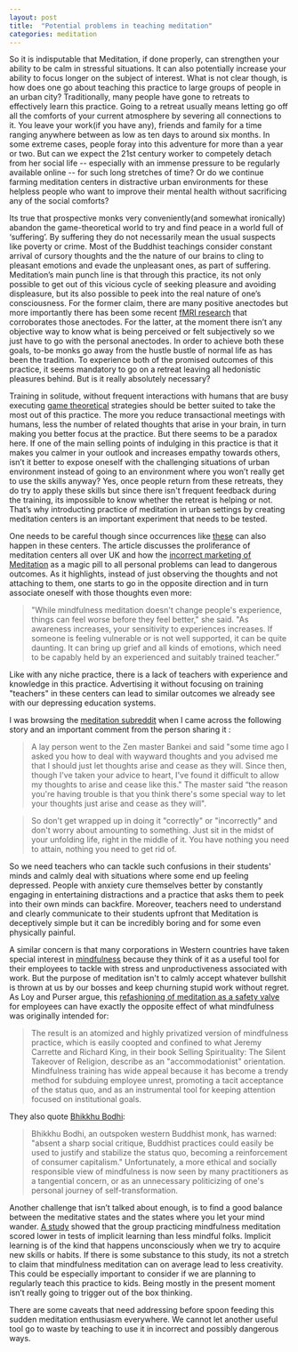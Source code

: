 ```yaml
---
layout: post
title:  "Potential problems in teaching meditation"
categories: meditation
---
```


So it is indisputable that Meditation, if done properly, can strengthen your ability to be calm in stressful situations. It can also potentially increase your ability to focus longer on the subject of interest. What is not clear though, is how does one go about teaching this practice to large groups of people in an urban city? Traditionally, many people have gone to retreats to effectively learn this practice. Going to a retreat usually means letting go off all the comforts of your current atmosphere by severing all connections to it. You leave your work(if you have any), friends and family for a time ranging anywhere between as low as ten days to around six months. In some extreme cases, people foray into this adventure for more than a year or two. But can we expect the 21st century worker to competely detach from her social life -- especially with an immense pressure to be regularly available online -- for such long stretches of time? Or do we continue farming meditation centers in distractive urban environments for these helpless people who want to improve their mental health without sacrificing any of the social comforts?

Its true that prospective monks very conveniently(and somewhat ironically) abandon the game-theoretical world to try and find peace in a world full of ‘suffering’. By suffering they do not necessarily mean the usual suspects like poverty or crime. Most of the Buddhist teachings consider constant arrival of cursory thoughts and the the nature of our brains to cling to pleasant emotions and evade the unpleasant ones, as part of suffering. Meditation’s main punch line is that through this practice, its not only possible to get out of this vicious cycle of seeking pleasure and avoiding displeasure, but its also possible to peek into the real nature of one’s consciousness. For the former claim, there are many positive anectodes but more importantly there has been some recent <u>[fMRI research](http://www.ncbi.nlm.nih.gov/pmc/articles/PMC3485650/)</u> that corroborates those anectodes. For the latter, at the moment there isn’t any objective way to know what is being perceived or felt subjectively so we just have to go with the personal anectodes. In order to achieve both these goals, to-be monks go away from the hustle bustle of normal life as has been the tradition. To experience both of the promised outcomes of this practice, it seems mandatory to go on a retreat leaving all hedonistic pleasures behind. But is it really absolutely necessary? 

Training in solitude, without frequent interactions with humans that are busy executing <u>[game theoretical](http://plato.stanford.edu/entries/game-theory/)</u> strategies should be better suited to take the most out of this practice. The more you reduce transactional meetings with humans, less the number of related thoughts that arise in your brain, in turn making you better focus at the practice. But there seems to be a paradox here. If one of the main selling points of indulging in this practice is that it makes you calmer in your outlook and increases empathy towards others, isn’t it better to expose oneself with the challenging situations of urban environment instead of going to an environment where you won’t really get to use the skills anyway? Yes, once people return from these retreats, they do try to apply these skills but since there isn't frequent feedback during the training, its impossible to know whether the retreat is helping or not. That’s why introducting practice of meditation in urban settings by creating meditation centers is an important experiment that needs to be tested. 

One needs to be careful though since occurrences like <u>[these](http://www.theguardian.com/society/2014/aug/25/mental-health-meditation)</u> can also happen in these centers. The article discusses the proliferance of meditation centers all over UK and how the <u>[incorrect marketing of Meditation](https://www.psychologytoday.com/blog/straight-talk/201406/mcmindfulness)</u> as a magic pill to all personal problems can lead to dangerous outcomes. As it highlights, instead of just observing the thoughts and not attaching to them, one starts to go in the opposite direction and in turn associate oneself with those thoughts even more:

>"While mindfulness meditation doesn't change people's experience, things can feel worse before they feel better," she said. "As awareness increases, your sensitivity to experiences increases. If someone is feeling vulnerable or is not well supported, it can be quite daunting. It can bring up grief and all kinds of emotions, which need to be capably held by an experienced and suitably trained teacher.”

Like with any niche practice, there is a lack of teachers with experience and knowledge in this practice. Advertising it without focusing on training "teachers" in these centers can lead to similar outcomes we already see with our depressing education systems.


I was browsing the <u>[meditation subreddit](https://www.reddit.com/r/meditation)</u> when I came across the following story and an important comment from the person sharing it :

>A lay person went to the Zen master Bankei and said "some time ago I asked you how to deal with wayward thoughts and you advised me that I should just let thoughts arise and cease as they will. Since then, though I've taken your advice to heart, I've found it difficult to allow my thoughts to arise and cease like this."
The master said “the reason you're having trouble is that you think there's some special way to let your thoughts just arise and cease as they will".

>So don't get wrapped up in doing it "correctly" or "incorrectly" and don't worry about amounting to something. Just sit in the midst of your unfolding life, right in the middle of it. You have nothing you need to attain, nothing you need to get rid of.

So we need teachers who can tackle such confusions in their students' minds and calmly deal with situations where some end up feeling depressed. People with anxiety cure themselves better by constantly engaging in entertaining distractions and a practice that asks them to peek into their own minds can backfire. Moreover, teachers need to understand and clearly communicate to their students upfront that Meditation is deceptively simple but it can be incredibly boring and for some even physically painful. 

A similar concern is that many corporations in Western countries have taken special interest in <u>[mindfulness](https://en.wikipedia.org/wiki/Mindfulness)</u> because they think of it as a useful tool for their employees to tackle with stress and unproductiveness associated with work. But the purpose of meditation isn't to calmly accept whatever bullshit is thrown at us by our bosses and keep churning stupid work without regret. As Loy and Purser argue, this <u>[refashioning of meditation as a safety valve](http://www.huffingtonpost.com/ron-purser/beyond-mcmindfulness_b_3519289.html)</u> for employees can have exactly the opposite effect of what mindfulness was originally intended for:

>The result is an atomized and highly privatized version of mindfulness practice, which is easily coopted and confined to what Jeremy Carrette and Richard King, in their book Selling Spirituality: The Silent Takeover of Religion, describe as an "accommodationist" orientation. Mindfulness training has wide appeal because it has become a trendy method for subduing employee unrest, promoting a tacit acceptance of the status quo, and as an instrumental tool for keeping attention focused on institutional goals.

They also quote <u>[Bhikkhu Bodhi](https://en.wikipedia.org/wiki/Bhikkhu_Bodhi)</u>:

>Bhikkhu Bodhi, an outspoken western Buddhist monk, has warned: "absent a sharp social critique, Buddhist practices could easily be used to justify and stabilize the status quo, becoming a reinforcement of consumer capitalism." Unfortunately, a more ethical and socially responsible view of mindfulness is now seen by many practitioners as a tangential concern, or as an unnecessary politicizing of one's personal journey of self-transformation.

Another challenge that isn’t talked about enough, is to find a good balance between the meditative states and the states where you let your mind wander. <u>[A study](http://www.eurekalert.org/pub_releases/2013-11/gumc-mii103113.php)</u> showed that the group practicing mindfulness meditation scored lower in tests of implicit learning than less mindful folks. Implicit learning is of the kind that happens unconsciously when we try to acquire new skills or habits. If there is some substance to this study, its not a stretch to claim that mindfulness meditation can on average lead to less creativity. This could be especially important to consider if we are planning to regularly teach this practice to kids. Being mostly in the present moment isn’t really going to trigger out of the box thinking. 

There are some caveats that need addressing before spoon feeding this sudden meditation enthusiasm everywhere. We cannot let another useful tool go to waste by teaching to use it in incorrect and possibly dangerous ways. 

